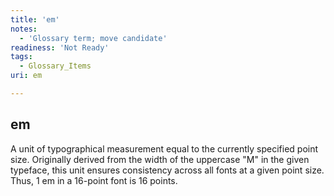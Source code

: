 ```yaml
---
title: 'em'
notes:
  - 'Glossary term; move candidate'
readiness: 'Not Ready'
tags:
  - Glossary_Items
uri: em

---
```

## em

A unit of typographical measurement equal to the currently specified point size. Originally derived from the width of the uppercase "M" in the given typeface, this unit ensures consistency across all fonts at a given point size. Thus, 1 em in a 16-point font is 16 points.

